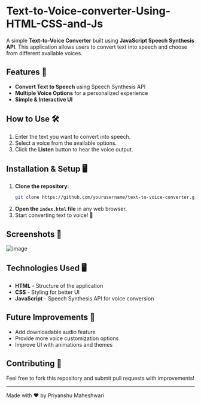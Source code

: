 # Text-to-Voice-converter-Using-HTML-CSS-and-Js

A simple **Text-to-Voice Converter** built using **JavaScript Speech Synthesis API**. This application allows users to convert text into speech and choose from different available voices.

## Features 🚀
- **Convert Text to Speech** using Speech Synthesis API
- **Multiple Voice Options** for a personalized experience
- **Simple & Interactive UI**

## How to Use 🛠️
1. Enter the text you want to convert into speech.
2. Select a voice from the available options.
4. Click the **Listen** button to hear the voice output.

## Installation & Setup 🖥️
1. **Clone the repository:**
   ```sh
   git clone https://github.com/yourusername/text-to-voice-converter.git
   ```
2. **Open the `index.html` file** in any web browser.
3. Start converting text to voice! 🎤

## Screenshots 📸
![image](https://github.com/user-attachments/assets/d2110c87-99af-4088-9066-4560e203b440)


## Technologies Used 🖥️
- **HTML** - Structure of the application
- **CSS** - Styling for better UI
- **JavaScript** - Speech Synthesis API for voice conversion

## Future Improvements 🔧
- Add downloadable audio feature
- Provide more voice customization options
- Improve UI with animations and themes

## Contributing 🤝
Feel free to fork this repository and submit pull requests with improvements!

---
Made with ❤️ by Priyanshu Maheshwari

